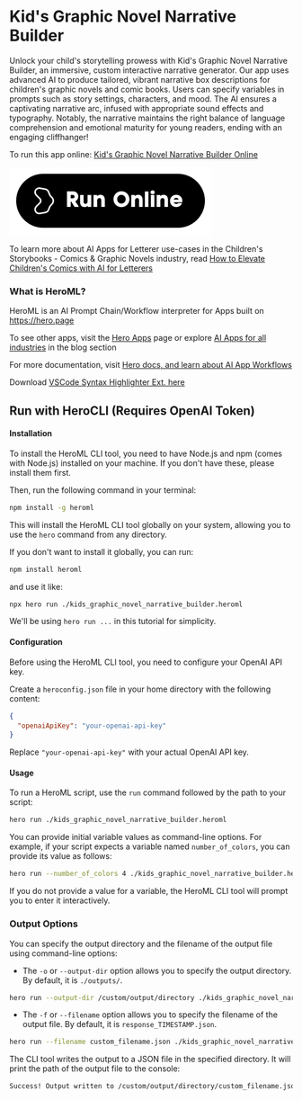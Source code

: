 # Kid's Graphic Novel Narrative Builder

Unlock your child's storytelling prowess with Kid's Graphic Novel Narrative Builder, an immersive, custom interactive narrative generator. Our app uses advanced AI to produce tailored, vibrant narrative box descriptions for children's graphic novels and comic books. Users can specify variables in prompts such as story settings, characters, and mood. The AI ensures a captivating narrative arc, infused with appropriate sound effects and typography. Notably, the narrative maintains the right balance of language comprehension and emotional maturity for young readers, ending with an engaging cliffhanger!

To run this app online: [Kid's Graphic Novel Narrative Builder Online](https://hero.page/app/kid's-graphic-novel-narrative-builder-custom-interactive-narrative-generator/Lg1HltfAwSscUZtJVqCk)

[![Run Kid's Graphic Novel Narrative Builder Online](/assets/run.svg)](https://hero.page/app/kid's-graphic-novel-narrative-builder-custom-interactive-narrative-generator/Lg1HltfAwSscUZtJVqCk)

To learn more about AI Apps for Letterer use-cases in the Children's Storybooks - Comics & Graphic Novels industry, read [How to Elevate Children's Comics with AI for Letterers](https://hero.page/blog/ai/children's-storybooks-comics-and-graphic-novels/how-to-elevate-children's-comics-with-ai-for-letterers/170794)

### What is HeroML?
HeroML is an AI Prompt Chain/Workflow interpreter for Apps built on https://hero.page 

To see other apps, visit the [Hero Apps](https://hero.page/apps) page or explore [AI Apps for all industries](https://hero.page/blog) in the blog section

For more documentation, visit [Hero docs, and learn about AI App Workflows](https://hero.page/tutorials/introduction-to-heroml)

Download [VSCode Syntax Highlighter Ext. here](https://marketplace.visualstudio.com/items?itemName=hero-page.heroml)

## Run with HeroCLI (Requires OpenAI Token)

#### Installation

To install the HeroML CLI tool, you need to have Node.js and npm (comes with Node.js) installed on your machine. If you don't have these, please install them first. 

Then, run the following command in your terminal:

```bash
npm install -g heroml
```

This will install the HeroML CLI tool globally on your system, allowing you to use the `hero` command from any directory.

If you don't want to install it globally, you can run:

```bash
npm install heroml
```

and use it like:

```bash
npx hero run ./kids_graphic_novel_narrative_builder.heroml
```

We'll be using `hero run ...` in this tutorial for simplicity.

#### Configuration

Before using the HeroML CLI tool, you need to configure your OpenAI API key. 

Create a `heroconfig.json` file in your home directory with the following content:

```json
{
  "openaiApiKey": "your-openai-api-key"
}
```

Replace `"your-openai-api-key"` with your actual OpenAI API key.

#### Usage

To run a HeroML script, use the `run` command followed by the path to your script:

```bash
hero run ./kids_graphic_novel_narrative_builder.heroml
```

You can provide initial variable values as command-line options. For example, if your script expects a variable named `number_of_colors`, you can provide its value as follows:

```bash
hero run --number_of_colors 4 ./kids_graphic_novel_narrative_builder.heroml
```

If you do not provide a value for a variable, the HeroML CLI tool will prompt you to enter it interactively.

### Output Options

You can specify the output directory and the filename of the output file using command-line options:

- The `-o` or `--output-dir` option allows you to specify the output directory. By default, it is `./outputs/`.

```bash
hero run --output-dir /custom/output/directory ./kids_graphic_novel_narrative_builder.heroml
```

- The `-f` or `--filename` option allows you to specify the filename of the output file. By default, it is `response_TIMESTAMP.json`.

```bash
hero run --filename custom_filename.json ./kids_graphic_novel_narrative_builder.heroml
```

The CLI tool writes the output to a JSON file in the specified directory. It will print the path of the output file to the console:

```bash
Success! Output written to /custom/output/directory/custom_filename.json
```

